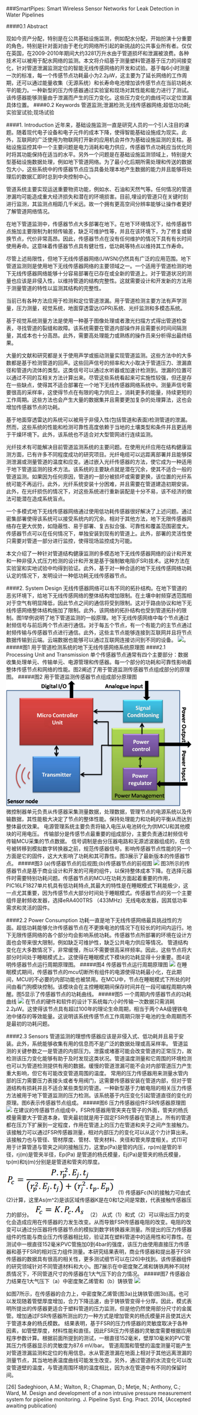 ###SmartPipes: Smart Wireless Sensor Networks for Leak Detection in Water Pipelines

####0.1 Abstract

现如今资产分配，特别是在公共基础设施监测，例如配水分配，开始扮演十分重要的角色，特别是针对面对由于老化的网络所引起的新挑战的公共事业所有者。仅仅在英国，在2009-2010年期间大约3281万升水由于管道损坏和泄漏被浪费。各种技术可以被用于配水网络的监测。本文将介绍基于测量塑料管道基于压力的间接变化，针对管道泄漏监测定位的智能无线传感网络的开发和试验。基于每6小时测量一次的标准，每一个传感节点功耗最小为2.2µW，这主要为了延长网络的工作周期，还可以通过能量收集（无源系统）和长寿命电池增加该传感节点在当前功耗水平的能力。一种新型的压力传感器通过实验室和现场对其性能和能力进行了测试。该传感器能够测量由于泄漏而产生的压力变化。这些压力变化的曲线可以定位泄漏具体位置。
####0.2 Keywords
管道监测;泄漏检测;无线传感器网络;超低功功耗;实验室试验;现场试验

####1. Introduction
近年来，基础设施监测一直是研究人员的一个引人注目的课题。随着现代电子设备和电子元件的成本下降，使得智能基础设施成为现实。此外，互联网的广泛使用为物联网打开新的应用机会并作为基础设施监测的支柱。基础设施监控其中一个主要问题是电力消耗和电力供应，传感器节点功耗应当优化同时将其功能保持在适当的水平。另外一个问题是在基础设施监测领域上，特别是大型基础设施数据处理，例如地下管道网络。为了最小化后期所需处理和传送的数据包大小，这些系统中的传感器节点应当具备处理本地产生数据的能力并且能够将处理后的数据汇即时总到中央控制中心。

管道系统主要实现运送重要物资功能，例如水、石油和天然气等。任何情况的管道渗漏均可能造成重大经济损失和潜在的环境损害。目前,埋设的管道只在关键时刻进行监测，其监测点相距几千米远。故一个拥有更高空间分辨率能够让操作者更好了解管道网络情况。

在地下管道监测中，传感器节点大多部署在地下。在地下环境情况下，给传感器节点施加主要限制为射频传输差，缺乏可维护性等，并且在该环境下，为了修复或替换节点，代价非常高昂。因此，传感器节点在没有任何维护的情况下具有有长时间使用寿命。这意味着传感器节点具有健壮性，低功耗等特点以维持其工作寿命。

尽管上述局限性，但地下无线传感器网络(UWSN)仍然具有广泛的应用范围。地下管道监测则是使用地下无线传感器网络的主要领域之一。一个适用于管道检测的地下无线传感器网络能够十分容易部署在已存在或全新的管道上。对于管道状况的测量也应该是非侵入性，以维持管道的结构完整性。这就需要设计和开发新的方法用于测量管道的特性以监测其结构的完整性。

当前已有各种方法应用于检测和定位管道泄漏。用于管道检测主要方法有声学测量，压力测量，视觉系统，地面穿透雷达(GPR)系统、光纤监测和多模态系统。

基于视觉系统测量方法是使用一种基于图像处理或者激光扫描方式得出管道检查表，寻找管道的裂缝和故障。该系统需要在管道内部操作并且需要长时间间隔测量，其成本也十分高昂。此外，需要高处理能力或熟练的操作员来分析得出最终结果。

大量的文献和研究都是关于使用声学或振动测量实现管道监测。这些方法中的大多数都是基于检测管道的回声。这些回声信号的频率和大小取决于管道压力、泄漏直径和管道内流体的类型。这类信号可以通过水听器或加速计检测到。泄漏的位置可以通过不同的互相关方法计算出来。尽管这些系统看起来可实施性较强，但还是存在一些缺点，使得其不适合部署在一个地下无线传感器网络系统中。测量声信号需要很高的采样率，这使得节点在有限的电力供应上，消耗更多的能量，持续更短的工作周期。这些方法也会产生大量的数据集并且需要更加复杂的处理算法，这也会增加传感器节点的功耗。

基于地面穿透雷达的系统可以被用于非侵入性(包括管道和表面)检测管道的泄漏。然而，这些系统的性能和检测可靠性高度依赖于当地的土壤类型和条件并且更适用于干燥环境下。此外，该系统也不适合对大型管网进行连续监测。

光纤技术有可能解决目前管道监测系统的主要问题。在使用光纤应用在结构健康监测方面，已有许多不同程度成功的研究项目。光纤电缆可以远距离部署并且能够探测泄漏或测量管道的温度和应变。通过嵌入光纤传感器的方法，使它成为一种适用于地下管道监测的技术方法。该系统的主要缺点就是潜在冗余，使其不适合一般的管道监测。如果因为任何原因，管道的一部分被损坏或需要更换，该位置的光纤系统可能不再运行。此外，光纤系统安装十分困难，并且需要在管道建造初期安装。此外，在光纤损伤的情况下，对这些系统进行重新装配是十分不易，该不经济的做法可能潜在造成系统盲点。

一个多模式地下无线传感器网络通过使用低功耗传感器很好解决了上述问题。通过密集部署使得该系统可以接受系统内的冗余。相对于其他方法，地下无限传感器网络存在更大优势，如隐蔽性、易于部署、复古拟合强、可靠性和覆盖范围密度大。传感器节点可以在任何情况下，单独安装到现有的管道上。此外，部署的灵活性使只需要对管道一部分进行监控，使得现场监控成为可能。

本文介绍了一种针对管道结构健康监测的多模态地下无线传感器网络的设计和开发和一种非侵入式压力检测的设计和开发是基于强制敏电阻(FSR)技术。这种方法在实验室和实地试验中均得到验证。此外，基于对一种合适的地下无线传感网络功耗认定的情况下，发明设计一种低功耗无线传感器节点。

####2. System Design
无线传感器网络可以有不同的拓扑结构。在地下管道的恶劣环境下，给地下无线传感网络的整体结构增加限制。在土壤中射频穿透范围相对于空气有明显降低，因此节点之间的通信将受到限制。这对于路由协议和地下无线传感网络整体结构施加了限制。此外，该网络的拓扑结构也受到管道拓扑的限制。图1举例说明了地下管道监测的一般原理。地下无线传感网络中每个节点通过射频信号与前后两个节点进行通信。对于每五个节点，有一个有能力的主节点通过射频传输与传感器节点进行通信。此外，这些主节点能够连接到互联网并且将节点数据传输到云端。云端数据也能够可以通过互联网连接访问到不同的设备。
![](/assets/图1.png)。
#####图1 用于管道检测系统的地下无线传感网络系统原理图
####2.1 Processing Unit and Transmission
单个传感器节点通常有四个主要部分：数据收集处理单元、传输单元、电源管理和传感器。每一个部分的功耗和可靠性影响着整体传感节点和网络的性能。图2阐述了用于管道监测传感器节点组成部分的原理图。
#####图2 用于管道监测传感器节点组成部分原理图
![](/assets/2.png)
微控制器单元负责从传感器采集测量数据，处理数据，管理节点的电源系统以及传输数据，其性能极大决定了节点的整体性能。保持处理能力和功耗的平衡从而达到整体最优效果。
电源管理系统主要负责将输入电压从电池转化为供MCU和其他模块的可用电压。
传输部分是传感节点最重要的组成部分，主要负责通过射频信号传输MCU采集的节点数据。
信号调制是由分压器电路和无源滤波器组成的，在信号被转移到模拟数字转换器之前，规范传感器信号。影响传感器节点性能的另一个方面是它的固件，这大大影响了功耗和其可靠性。图3展示了最新版本的传感器节点。
#####图3 (a)传感器节点的后视图;(b)传感器节点的前视图
![](/assets/图3.png)
图3所示的传感器节点是基于商业设计和开发的可用的组件，以保持整体成本下降。在选择元器件时需要特别功耗问题。传感器节点的MCU在功耗方面起着重要的作用，PIC16LF1827单片机具有低功耗特点,其最大的特性是在睡眠模式下耗能极少，这一点尤其重要，因为传感节点大部分时间处于睡眠模式。传感器节点的另一个主要组件是射频收发器，选择eRA400TRS （433MHz）无线电收发器，因其低功率需求和灵活的固件。

####2.2 Power Consumption
功耗一直是地下无线传感网络最具挑战性的方面。超低功耗能够允许传感器节点在不更换电池的情况下在较长的时间内运行。地下无限传感网络的各个部分均会影响系统功耗。传感器节点所部署的环境在设计方面也会带来很大限制，例如缺乏可维护性，缺乏公共电力供应等情况。
管道结构变化在大多数情况下，非常缓慢，所以不需要很高采样频率。因此，这些节点将大部分时间处于睡眠模式上。这使得在睡眠模式下模块的功耗显得十分重要。图4说明传感器节点运行周期原理图。
#####图4 传感器节点运行周期原理图
![](/assets/图4.png)
在睡眠模式期间，传感器节点的mcu切断所有组件的电源使得功耗最小化，在此期间，MCU的不必要的内部功能也被禁用。在MCU中，节点在睡眠模式下所处的时间由看门狗模块控制。该模块会在主控睡眠期间保存时间并在一段可编程周期内唤醒。图5显示了传感器节点的功耗曲线。
#####图5 一个周期内传感器节点的功耗曲线
![](/assets/图5.png)
在节点的硬件和软件的设计下系统每六小时传输一次数据只需消耗2.2µW。这使得该节点具有超过100年的理论生命周期，相当于两个AA级锂铁电池中储存的等效能量。这说明该系统传感节点工作周期只限于电池的生命周期而不是最初的功耗问题。

####2.3  Sensors
管道监测的理想传感器应该是非侵入式、低功耗并且易于安装。此外，系统能够收集有用的信息而不是广泛的数据处理或高采样率。
管道监测的关键参数之一是管道的内部压力。泄露或堵塞可能会改变管道的正常压力，故检测该压力变化能够有助于及时发现这类状况。管道温度测量和它周围的环境检测也可以为管道检测提供有用的数据。缓慢的管道泄漏可能不会对内部管道压力产生重大影响，但它有可能改变管道周围的温度。
常用的压力传感器用来测量水管内部的压力需要压力表接头或者专用阀门，这需要传感器安装在管道内部，但对于管道结构有损耗并且不适合某些类型的管道。一种新型基于力敏电阻的相关压力传感方法被用于地下管道监测的压力检测。该系统基于内压变化引起管道直径的变化的原理。图6表示传感器节点组成。
#####图6 压力传感器组件FSR传感器原理图
![](/assets/图6.png)
在建议的传感器节点组成中，FSR传感器用管夹夹在管子的外面，管夹的杨氏模量需要大于管道本身。管夹最初就是用于固定FSR传感器在管道上。所有的管道都在压力下扩展到一定程度，作用在管道上的压力在管道和夹子之间产生接触力。该接触力可以通过FSR传感器测量，相对内部压力的变化可以从这个力计算出来。该接触力也与管径、管材厚度、管材、管夹材料、夹径和管夹厚度相关。式(1)可用于计算管道与管夹之间的接触压力，这里p(Pa)是管的内压，rp(m)是管的半径，rj(m)是管夹半径，Ep(Pa) 是管道的杨氏模量，Ej(Pa)是管夹的杨氏模量，tp(m)和tj(m)分别是是管道和管夹的厚度。
![](/assets/公式1.png)                                                                      (1)
传感器Fc(N)的接触力可由式(2)计算，这里As(m^2)是该区域传感器K是在0和1之间是常数，代表接触传感器压力的部分。
![](/assets/式2.png)                                                                       （2）
从式（1）和式（2）可以得出压力的变化会造成应用在传感器的力发生改变。从而导致FSR传感器电阻的改变。电阻的改变可以通过分压器将传感器节点的模拟到数字转换器来测量。所提出的压力传感器组件的性能与商业压力传感器相比较，验证其在塑料管道中的适用性和可靠性。在测试中一根直径152毫米PVC管施加0到4bar的强度，该压力由使用直接压力传感器和基于FSR的相对压力组件测量。本研究结果表明，商业传感器和提出基于FSR传感器的数据具有很高的相关性，更多测试细节可以在[26]中找到。该传感器组件的研究领域针对不同管道材料和大小。图7展示在中密度聚乙烯和铸铁两种不同材质情况下，不同管道尺寸的传感器在1大气压下的合力情况。
#####图7 传感器合力结果在1大气压下（a）中密度聚乙烯管和（b）铸铁管
![](/assets/图7.png)

如图7所示，在传感器的合力上，中密度聚乙烯管(图3a)比铸铁管(图3b)高。也可以发现随着管壁厚度增加，合力下降迅速，由于铸铁管变得十分厚。因此，模式表明所提出的传感器更适合于塑料管道的压力监测，但是他仍然使用部分尺寸的金属管。增加通过FSR传感器所测出的力一种方式是增加管夹的杨氏模量并且使其远大于管道本身的杨氏模数。
结果表明，基于FSR的压力传感器的灵敏度取决于各种因素，如管壁厚度，材料性能和直径。因此FSR压力传感器的灵敏度需要根据应用程序参数计算。根据前面所提到的测试，一根直径152毫米，壁厚10毫米的PVC管其压力传感器显示的灵敏度为87.6 mV/bar。
管道周围和管壁的温度测量可能产生对管道泄漏监测和定位的有用信息。水从管道泄漏在地面上相对于其他远离泄漏的测量节点，其当地地表温度曲线可能发生改变。另外，通过管道的水流变化可以改变管道壁的温度，与管道周围环境的温度相比，因为水在管道中有不同的保留时间。




[26] Sadeghioon, A.M.; Walton, R.; Chapman, D.; Metje, N.; Anthony, C.; Ward, M. Design and
development of a non intrusive pressure measurement system for pipeline monitoring. J. Pipeline
Syst. Eng. Pract. 2014, (Accepted awaiting publication)